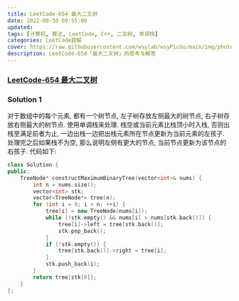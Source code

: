 ```yaml
---
title: LeetCode-654 最大二叉树 
date: 2022-08-30 09:55:00
updated:
tags: [计算机, 算法, LeetCode, C++, 二叉树, 单调栈]
categories: LeetCode题解
cover: https://raw.githubusercontent.com/wsylab/wsyPicGo/main/img/photo-1524937269764-c14fad76e297
description: LeetCode-654「最大二叉树」的思考与解答
---
```

### [LeetCode-654 最大二叉树](https://leetcode.cn/problems/maximum-binary-tree/)

### Solution 1
对于数组中的每个元素, 都有一个树节点, 左子树存放左侧最大的树节点, 右子树存放右侧最大的树节点. 使用单调栈来处理. 栈空或当前元素比栈顶小时入栈, 否则出栈至满足前者为止, 一边出栈一边把出栈元素所在节点更新为当前元素的左孩子. 处理完之后如果栈不为空, 那么说明左侧有更大的节点, 当前节点更新为该节点的右孩子.
代码如下:
```C++
class Solution {
public:
    TreeNode* constructMaximumBinaryTree(vector<int>& nums) {
        int n = nums.size();
        vector<int> stk;
        vector<TreeNode*> tree(n);
        for (int i = 0; i < n; ++i) {
            tree[i] = new TreeNode(nums[i]);
            while (!stk.empty() && nums[i] > nums[stk.back()]) {
                tree[i]->left = tree[stk.back()];
                stk.pop_back();
            }
            if (!stk.empty()) {
                tree[stk.back()]->right = tree[i];
            }
            stk.push_back(i);
        }
        return tree[stk[0]];
    }
};
```